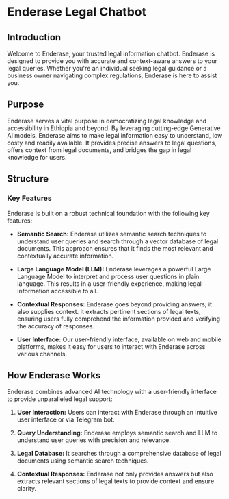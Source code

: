 
# Enderase Legal Chatbot

## Introduction

Welcome to Enderase, your trusted legal information chatbot. Enderase is designed to provide you with accurate and context-aware answers to your legal queries. Whether you're an individual seeking legal guidance or a business owner navigating complex regulations, Enderase is here to assist you.

## Purpose

Enderase serves a vital purpose in democratizing legal knowledge and accessibility in Ethiopia and beyond. By leveraging cutting-edge Generative AI models, Enderase aims to make legal information easy to understand, low costy and readily available. It provides precise answers to legal questions, offers context from legal documents, and bridges the gap in legal knowledge for users.

## Structure

### Key Features

Enderase is built on a robust technical foundation with the following key features:

- **Semantic Search:** Enderase utilizes semantic search techniques to understand user queries and search through a vector database of legal documents. This approach ensures that it finds the most relevant and contextually accurate information.

- **Large Language Model (LLM):** Enderase leverages a powerful Large Language Model to interpret and process user questions in plain language. This results in a user-friendly experience, making legal information accessible to all.

- **Contextual Responses:** Enderase goes beyond providing answers; it also supplies context. It extracts pertinent sections of legal texts, ensuring users fully comprehend the information provided and verifying the accuracy of responses.

- **User Interface:** Our user-friendly interface, available on web and mobile platforms, makes it easy for users to interact with Enderase across various channels.

## How Enderase Works

Enderase combines advanced AI technology with a user-friendly interface to provide unparalleled legal support:

1. **User Interaction:** Users can interact with Enderase through an intuitive user interface or via Telegram bot.

2. **Query Understanding:** Enderase employs semantic search and LLM to understand user queries with precision and relevance.

3. **Legal Database:** It searches through a comprehensive database of legal documents using semantic search techniques.

4. **Contextual Responses:** Enderase not only provides answers but also extracts relevant sections of legal texts to provide context and ensure clarity.

